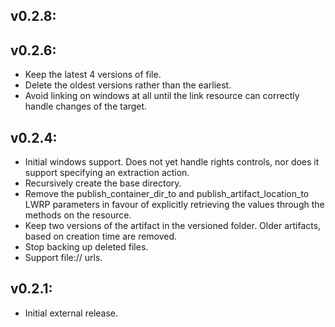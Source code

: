 ## v0.2.8:

## v0.2.6:

* Keep the latest 4 versions of file.
* Delete the oldest versions rather than the earliest.
* Avoid linking on windows at all until the link resource can correctly handle changes of the target.

## v0.2.4:

* Initial windows support. Does not yet handle rights controls, nor does it support specifying an
  extraction action.
* Recursively create the base directory.
* Remove the publish_container_dir_to and publish_artifact_location_to LWRP parameters in favour of explicitly
  retrieving the values through the methods on the resource.
* Keep two versions of the artifact in the versioned folder. Older artifacts, based on creation time are removed.
* Stop backing up deleted files.
* Support file:// urls.

## v0.2.1:

* Initial external release.
